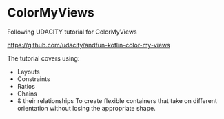 # ColorMyViews
Following UDACITY tutorial for ColorMyViews

https://github.com/udacity/andfun-kotlin-color-my-views

The tutorial covers using:
* Layouts
* Constraints
* Ratios
* Chains
* & their relationships
To create flexible containers that take on different orientation without losing the appropriate shape.
